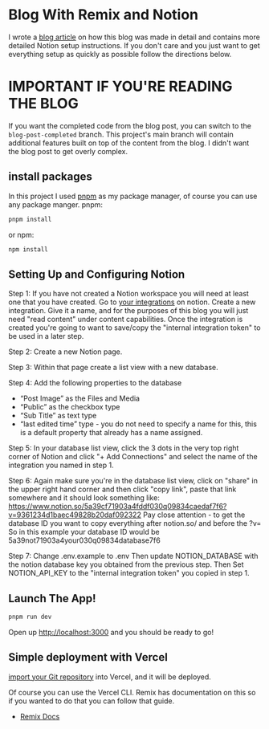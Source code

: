 # Blog With Remix and Notion

I wrote a [blog article](https://www.blackcathacks.com/post/b5e5b146-03c0-4380-8ed4-f01499087356) on how this blog was made in detail and contains more detailed Notion setup instructions. If you don't care and you just want to get everything setup as quickly as possible follow the directions below. 

# IMPORTANT IF YOU'RE READING THE BLOG
If you want the completed code from the blog post, you can switch to the `blog-post-completed` branch. This project's main branch will contain additional features built on top of the content from the blog. I didn't want the blog post to get overly complex.

## install packages

In this project I used [pnpm](https://pnpm.io/installation) as my package manager, of course you
can use any package manger.
pnpm:

```sh
pnpm install
```

or npm:

```sh
npm install
```

## Setting Up and Configuring Notion

Step 1:
If you have not created a Notion workspace you will need at least one that you have created.
Go to [your integrations](https://www.notion.so/my-integrations) on notion. Create a new integration. Give it a name, and for the purposes of this blog you will just need "read content" under content capabilities. Once the integration is created you're going to want to save/copy the "internal integration token" to be used in a later step.

Step 2:
Create a new Notion page.

Step 3:
Within that page create a list view with a new database.

Step 4:
Add the following properties to the database
- “Post Image” as the Files and Media  
- “Public” as the checkbox type
- “Sub Title” as text type
- “last edited time” type - you do not need to specify a name for this, this is a default property that already has a name assigned.

Step 5:
In your database list view, click the 3 dots in the very top right corner of Notion and click "+ Add Connections" and select the name of the integration you named in step 1.

Step 6:
Again make sure you're in the database list view, click on "share" in the upper right hand corner and then click "copy link", paste that link somewhere and it should look something like:
https://www.notion.so/5a39cf71903a4fddf030q09834caedaf7f6?v=9361234d1baec49828b20daf092322
Pay close attention - to get the database ID you want to copy everything after notion.so/ and before the ?v=
So in this example your database ID would be 5a39not71903a4your030q09834database7f6

Step 7:
Change .env.example to .env
Then update NOTION_DATABASE with the notion database key you obtained from the previous step.
Then Set NOTION_API_KEY to the "internal integration token" you copied in step 1.

## Launch The App!

```sh
pnpm run dev
```

Open up [http://localhost:3000](http://localhost:3000) and you should be ready to go!

## Simple deployment with Vercel

[import your Git repository](https://vercel.com/new) into Vercel, and it will be deployed.

Of course you can use the Vercel CLI. Remix has documentation on this so if you wanted to do that you can follow that guide.

- [Remix Docs](https://remix.run/docs)
